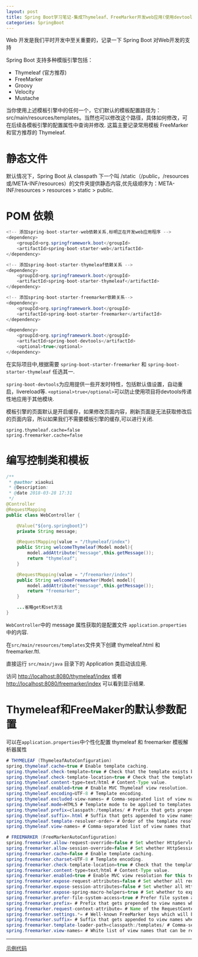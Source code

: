 ```yaml
---
layout: post
title: Spring Boot学习笔记-集成Thymeleaf、FreeMarker开发web应用(使用devtools实现热部署)
categories: SpringBoot
---
```


Web 开发是我们平时开发中至关重要的，记录一下 Spring Boot 对Web开发的支持

Spring Boot 支持多种模版引擎包括：

- Thymeleaf (官方推荐)
- FreeMarker
- Groovy
- Velocity
- Mustache

当你使用上述模板引擎中的任何一个，它们默认的模板配置路径为：src/main/resources/templates。当然也可以修改这个路径，具体如何修改，可在后续各模板引擎的配置属性中查询并修改. 这篇主要记录常用模板 FreeMarker 和官方推荐的 Thymeleaf.

# 静态文件

默认情况下，Spring Boot 从 classpath 下一个叫 /static（/public，/resources或/META-INF/resources）的文件夹提供静态内容,优先级顺序为：META-INF/resources > resources > static > public.

# POM 依赖

```java
<!-- 添加spring-boot-starter-web依赖关系,标明正在开发web应用程序 -->
<dependency>
    <groupId>org.springframework.boot</groupId>
    <artifactId>spring-boot-starter-web</artifactId>
</dependency>

<!-- 添加spring-boot-starter-thymeleaf依赖关系 -->
<dependency>
    <groupId>org.springframework.boot</groupId>
    <artifactId>spring-boot-starter-thymeleaf</artifactId>
</dependency>

<!-- 添加spring-boot-starter-freemarker依赖关系-->
<dependency>
    <groupId>org.springframework.boot</groupId>
    <artifactId>spring-boot-starter-freemarker</artifactId>
</dependency>

<dependency>
    <groupId>org.springframework.boot</groupId>
    <artifactId>spring-boot-devtools</artifactId>
    <optional>true</optional>
</dependency>
```

在实际项目中,根据需要 `spring-boot-starter-freemarker` 和 `spring-boot-starter-thymeleaf` 任选其一.

`spring-boot-devtools`为应用提供一些开发时特性，包括默认值设置，自动重启，livereload等. `<optional>true</optional>`可以防止使用项目将devtools传递性地应用于其他模块.

模板引擎的页面默认是开启缓存，如果修改页面内容，刷新页面是无法获取修改后的页面内容，所以如果我们不需要模板引擎的缓存,可以进行关闭.

```properties
spring.thymeleaf.cache=false
spring.freemarker.cache=false
```

# 编写控制类和模板

```java
/**
 * @author xiaokui
 * @Description:
 * @date 2018-03-28 17:31
 */
@Controller
@RequestMapping
public class WebController {

    @Value("${org.springboot}")
    private String message;

    @RequestMapping(value = "/thymeleaf/index")
    public String welcomeThymeleaf(Model model){
        model.addAttribute("message",this.getMessage());
        return "thymeleaf";
    }

    @RequestMapping(value = "/freemarker/index")
    public String welcomeFreemarker(Model model){
        model.addAttribute("message",this.getMessage());
        return "freemarker";
    }

    ...省略get和set方法
}
```

`WebController`中的 message 属性获取的是配置文件 `application.properties`中的内容.

在`src/main/resources/templates`文件夹下创建 thymeleaf.html 和 freemarker.ftl.

直接运行 `src/main/java` 目录下的 Application 类启动该应用.

访问 <http://localhost:8080/thymeleaf/index> 或者 <http://localhost:8080/freemarker/index> 可以看到显示结果.

# Thymeleaf和FreeMaker的默认参数配置

可以在`application.properties`中个性化配置 thymeleaf 和 freemarker 模板解析器属性

```java
# THYMELEAF (ThymeleafAutoConfiguration)
spring.thymeleaf.cache=true # Enable template caching.
spring.thymeleaf.check-template=true # Check that the template exists before rendering it.
spring.thymeleaf.check-template-location=true # Check that the templates location exists.
spring.thymeleaf.content-type=text/html # Content-Type value.
spring.thymeleaf.enabled=true # Enable MVC Thymeleaf view resolution.
spring.thymeleaf.encoding=UTF-8 # Template encoding.
spring.thymeleaf.excluded-view-names= # Comma-separated list of view names that should be excluded from resolution.
spring.thymeleaf.mode=HTML5 # Template mode to be applied to templates. See also StandardTemplateModeHandlers.
spring.thymeleaf.prefix=classpath:/templates/ # Prefix that gets prepended to view names when building a URL.
spring.thymeleaf.suffix=.html # Suffix that gets appended to view names when building a URL.
spring.thymeleaf.template-resolver-order= # Order of the template resolver in the chain.
spring.thymeleaf.view-names= # Comma-separated list of view names that can be resolved.

# FREEMARKER (FreeMarkerAutoConfiguration)
spring.freemarker.allow-request-override=false # Set whether HttpServletRequest attributes are allowed to override (hide) controller generated model attributes of the same name.
spring.freemarker.allow-session-override=false # Set whether HttpSession attributes are allowed to override (hide) controller generated model attributes of the same name.
spring.freemarker.cache=false # Enable template caching.
spring.freemarker.charset=UTF-8 # Template encoding.
spring.freemarker.check-template-location=true # Check that the templates location exists.
spring.freemarker.content-type=text/html # Content-Type value.
spring.freemarker.enabled=true # Enable MVC view resolution for this technology.
spring.freemarker.expose-request-attributes=false # Set whether all request attributes should be added to the model prior to merging with the template.
spring.freemarker.expose-session-attributes=false # Set whether all HttpSession attributes should be added to the model prior to merging with the template.
spring.freemarker.expose-spring-macro-helpers=true # Set whether to expose a RequestContext for use by Spring's macro library, under the name "springMacroRequestContext".
spring.freemarker.prefer-file-system-access=true # Prefer file system access for template loading. File system access enables hot detection of template changes.
spring.freemarker.prefix= # Prefix that gets prepended to view names when building a URL.
spring.freemarker.request-context-attribute= # Name of the RequestContext attribute for all views.
spring.freemarker.settings.*= # Well-known FreeMarker keys which will be passed to FreeMarker's Configuration.
spring.freemarker.suffix= # Suffix that gets appended to view names when building a URL.
spring.freemarker.template-loader-path=classpath:/templates/ # Comma-separated list of template paths.
spring.freemarker.view-names= # White list of view names that can be resolved.
```

--------------------------------------------------------------------------------

[示例代码](https://github.com/xiaokuicui/spring-boot-cloud-learning-examples/tree/master/spring-boot-web)
